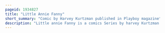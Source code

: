 ```yaml
---
pageid: 1934827
title: "Little Annie Fanny"
short_summary: "Comic by Harvey Kurtzman published in Playboy magazine"
description: "Little annie Fanny is a comics Series by harvey Kurtzman and will elder. It appeared in 107 two to seven-page Episodes in the playboy Magazine from october 1962 to september 1988. Little annie Fanny is a humorous Satire of contemporary american Society and its sexual Norms. Annie fanny the Title Character is a statuesque Buxom young Blonde Woman who innocently finds herself nude in every Episode. The Series is notable for its painted luminous Color Artwork and for being the first full-size Multi-Page comic Feature in a major american Publication."
---
```

